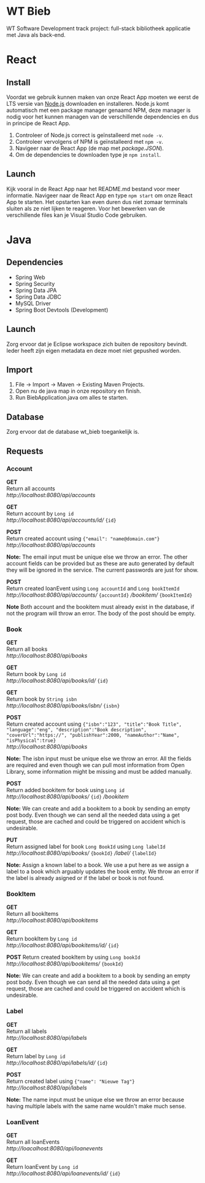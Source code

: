 # WT Bieb

WT Software Development track project: full-stack bibliotheek applicatie met Java als back-end.

# React

## Install

Voordat we gebruik kunnen maken van onze React App moeten we eerst de LTS versie van [Node.js](https://nodejs.org/) downloaden en installeren. Node.js komt automatisch met een package manager genaamd NPM, deze manager is nodig voor het kunnen managen van de verschillende dependencies en dus in principe de React App.

1. Controleer of Node.js correct is geïnstalleerd met `node -v`.
2. Controleer vervolgens of NPM is geïnstalleerd met `npm -v`.
3. Navigeer naar de React App (de map met *package.JSON*).
4. Om de dependencies te downloaden type je `npm install`.

## Launch

Kijk vooral in de React App naar het README.md bestand voor meer informatie. Navigeer naar de React App en type `npm start` om onze React App te starten. Het opstarten kan even duren dus niet zomaar terminals sluiten als ze niet lijken te reageren. Voor het bewerken van de verschillende files kan je Visual Studio Code gebruiken.

# Java

## Dependencies

- Spring Web
- Spring Security
- Spring Data JPA
- Spring Data JDBC
- MySQL Driver
- Spring Boot Devtools (Development)

## Launch

Zorg ervoor dat je Eclipse workspace zich buiten de repository bevindt. Ieder heeft zijn eigen metadata en deze moet niet gepushed worden.

## Import

1. File -> Import -> Maven -> Existing Maven Projects.
2. Open nu de java map in onze repository en finish.
3. Run BiebApplication.java om alles te starten.

## Database

Zorg ervoor dat de database wt_bieb toegankelijk is.

## Requests

### Account

**GET**<br/>
Return all accounts<br/>
*http://localhost:8080/api/accounts*

**GET**<br/>
Return account by `Long id`<br/>
*http://localhost:8080/api/accounts/id/* `{id}`

**POST**<br/>
Return created account using `{"email": "name@domain.com"}`<br/>
*http://localhost:8080/api/accounts*

**Note:** The email input must be unique else we throw an error. The other account fields can be provided but as these are auto generated by default they will be ignored in the service. The current passwords are just for show.

**POST**<br/>
Return created loanEvent using `Long accountId` and `Long bookItemId`<br/>
*http://localhost:8080/api/accounts/* `{accountId}` */bookitem/* `{bookItemId}`

**Note** Both account and the bookitem must already exist in the database, if not the program will throw an error. The body of the post should be empty.

### Book

**GET**<br/>
Return all books<br/>
*http://localhost:8080/api/books*

**GET**<br/>
Return book by `Long id`<br/>
*http://localhost:8080/api/books/id/* `{id}`

**GET**<br/>
Return book by `String isbn`<br/>
*http://localhost:8080/api/books/isbn/* `{isbn}`

**POST**<br/>
Return created account using `{"isbn":"123", "title":"Book Title", "language":"eng", "description":"Book description", "coverUrl":"https://", "publishYear":2000, "nameAuthor":"Name", "isPhysical":true}`<br/>
*http://localhost:8080/api/books*

**Note:** The isbn input must be unique else we throw an error. All the fields are required and even though we can pull most information from Open Library, some information might be missing and must be added manually.

**POST**<br/>
Return added bookitem for book using `Long id`<br/>
*http://localhost:8080/api/books/* `{id}` */bookitem*

**Note:** We can create and add a bookitem to a book by sending an empty post body. Even though we can send all the needed data using a get request, those are cached and could be triggered on accident which is undesirable.

**PUT**<br/>
Return assigned label for book `Long BookId` using `Long labelId`<br/>
*http://localhost:8080/api/books/* `{bookId}` */label/* `{labelId}`

**Note:** Assign a known label to a book. We use a put here as we assign a label to a book which arguably updates the book entity. We throw an error if the label is already asigned or if the label or book is not found.

### BookItem

**GET**<br/>
Return all bookItems<br/>
*http://localhost:8080/api/bookitems*

**GET**<br/>
Return bookItem by `Long id`<br/>
*http://localhost:8080/api/bookitems/id/* `{id}`

**POST**
Return created bookItem by using `Long bookId`<br/>
*http://localhost:8080/api/bookitems/* `{bookId}`

**Note:** We can create and add a bookitem to a book by sending an empty post body. Even though we can send all the needed data using a get request, those are cached and could be triggered on accident which is undesirable.

### Label

**GET**<br/>
Return all labels<br/>
*http://localhost:8080/api/labels*

**GET**<br/>
Return label by `Long id`<br/>
*http://localhost:8080/api/labels/id/* `{id}`

**POST**<br/>
Return created label using `{"name": "Nieuwe Tag"}`<br/>
*http://localhost:8080/api/labels*

**Note:** The name input must be unique else we throw an error because having multiple labels with the same name wouldn't make much sense.

### LoanEvent

**GET**<br/>
Return all loanEvents<br/>
*http://loacalhost:8080/api/loanevents*

**GET**<br/>
Return loanEvent by `Long id`<br/>
*http://localhost:8080/api/loanevents/id/* `{id}`
